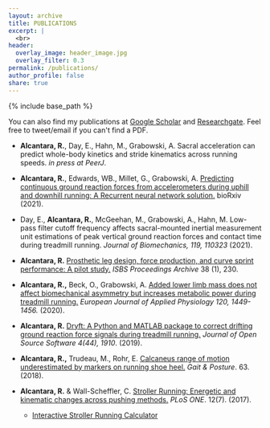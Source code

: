 ```yaml
---
layout: archive
title: PUBLICATIONS
excerpt: |
  <br>
header:
  overlay_image: header_image.jpg
  overlay_filter: 0.3
permalink: /publications/
author_profile: false
share: true
---
```

{% include base_path %}

You can also find my publications at <a href="https://scholar.google.com/citations?user=4fiwhicAAAAJ&hl=en&authuser=2">Google Scholar</a>
and <a href="https://www.researchgate.net/profile/Ryan_Alcantara">Researchgate</a>. Feel free to tweet/email if you can't find a PDF.


<!--- below converts page to collection --->
<!---
{% for post in site.publications reversed %}
  {% include archive-single.html %}
{% endfor %}
--->

* <b>Alcantara, R.</b>, Day, E., Hahn, M., Grabowski, A. Sacral acceleration can predict whole-body kinetics and stride kinematics across running speeds. <i>in press at PeerJ</i>.

* <b>Alcantara, R.</b>, Edwards, WB., Millet, G., Grabowski, A. [Predicting continuous ground reaction forces from accelerometers during uphill and downhill running: A Recurrent neural network solution.](https://doi.org/10.1101/2021.03.17.435901) bioRxiv (2021).

*  Day, E., <b>Alcantara, R.</b>, McGeehan, M., Grabowski, A., Hahn, M. Low-pass filter cutoff frequency affects sacral-mounted inertial measurement unit estimations of peak vertical ground reaction forces and contact time during treadmill running. <i>Journal of Biomechanics, 119, 110323 </i>(2021).

* <b>Alcantara, R.</b> [Prosthetic leg design, force production, and curve sprint performance: A pilot study.](https://commons.nmu.edu/isbs/vol38/iss1/230/) <i>ISBS Proceedings Archive</i> 38 (1), 230.

* <b>Alcantara, R.,</b> Beck, O., Grabowski, A. [Added lower limb mass does not affect biomechanical asymmetry but increases metabolic
power during treadmill running.](https://link.springer.com/article/10.1007/s00421-020-04367-9) <i>European Journal of Applied Physiology 120, 1449-1456.</i> (2020). 

* <b>Alcantara, R.</b> [Dryft: A Python and MATLAB package to correct drifting ground reaction
force signals during treadmill running.](https://joss.theoj.org/papers/10.21105/joss.01910) <i>Journal of Open Source Software 4(44), 1910</i>. (2019).

* <b>Alcantara, R.,</b> Trudeau, M., Rohr, E. [Calcaneus range of motion underestimated by markers on running shoe heel.](http://alcantarar.github.io/files/Alcantara_et_al_2018.pdf) <i>Gait & Posture</i>. 63. (2018).

* <b>Alcantara, R.</b> & Wall-Scheffler, C. [Stroller Running: Energetic and kinematic changes across pushing methods.](http://alcantarar.github.io/files/Alcantara_Wall-Scheffler_2017_Stroller_Running.pdf) <i>PLoS ONE</i>. 12(7). (2017).
  * [Interactive Stroller Running Calculator](https://public.tableau.com/views/StrollerRunningCost_1/Stroller_Cost?:embed=y&:display_count=yes&:showTabs=y&:showVizHome=no)
  
  
